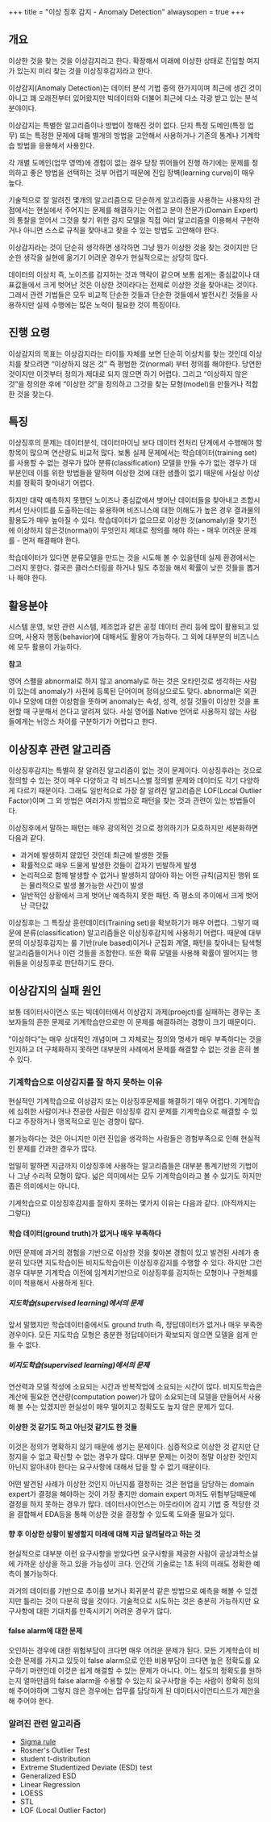 +++
title = "이상 징후 감지 - Anomaly Detection"
alwaysopen = true
+++

## 개요

이상한 것을 찾는 것을 이상감지라고 한다.  확장해서 미래에 이상한 상태로 진입할 여지가 있는지 미리 찾는 것을 이상징후감지라고 한다.

이상감지(Anomaly Detection)는 데이터 분석 기법 중의 한가지이며 최근에 생긴 것이 아니고 꽤 오래전부터 있어왔지만 빅데이터와 더불어 최근에 다소 각광 받고 있는 분석 분야이다. 

이상감지는 특별한 알고리즘이나 방법이 정해진 것이 없다.  단지 특정 도메인(특정 업무) 또는 특정한 문제에 대해 별개의 방법을 고안해서 사용하거나 기존의 통계나 기계학습 방법을 응용해서 사용한다.

각 개별 도메인(업무 영역)에 경험이 없는 경우 당장 뛰어들어 진행 하기에는 문제를 정의하고 좋은 방법을 선택하는 것부 어렵기 때문에 진입 장벽(learning curve)이 매우 높다.

기술적으로 잘 알려진 몇개의 알고리즘으로 단순하게 알고리즘을 사용하는 사용자의 관점에서는 현실에서 주어지는 문제를 해결하기는 어렵고 분야 전문가(Domain Expert)의 통찰을 얻어서 그것을 찾기 위한 감지 모델을 직접 여러 알고리즘을 이용해서 구현하거나 아니면 스스로 규칙을 찾아내고 찾을 수 있는 방법도 고안해야 한다.

이상감지라는 것이 단순히 생각하면 생각하면 그냥 뭔가 이상한 것을 찾는 것이지만 단순한 생각을 실현에 옮기기 어려운 경우가 현실적으로는 상당히 많다.

데이터의 이상치 즉, 노이즈를 감지하는 것과 맥락이 같으며 보통 쉽게는 중심값이나 대표값들에서 크게 벗어난 것은 이상한 것이라다는 전제로 이상한 것을 찾아내는 것이다. 그래서 관련 기법들은 모두 비교적 단순한 것들과 단순한 것들에서 발전시킨 것들을 사용하지만 실제 수행에는 많은 노력이 필요한 것이 특징이다.

## 진행 요령

이상감지의 목표는 이상감지라는 타이틀 자체를 보면 단순히 이상치를 찾는 것인데 이상치를 찾으려면 “이상하지 않은 것” 즉 평범한 것(normal) 부터 정의를 해야한다. 당연한 것이지만 이것부터 정의가 제대로 되지 않으면 하기 어렵다. 그리고 “이상하지 않은 것”을 정의한 후에 “이상한 것”을 정의하고 그것을 찾는 모형(model)을 만들거나 적합한 것을 찾는다.

## 특징

이상징후의 문제는 데이터분석, 데이터마이닝 보다 데이터 전처리 단계에서 수행해야 할 항목이 많으며 연산량도 비교적 많다.
보통 실제 문제에서는 학습데이터(training set)를 사용할 수 없는 경우가 많아 분류(classification) 모델을 만들 수가 없는 경우가 대부분인데 이를 위한 방법들을 말하며 이상한 것에 대한 샘플이 없기 때문에 사실상 이상치를 정확히 찾아내기 어렵다.

하지만 대략 예측하지 못했던 노이즈나 중심값에서 벗어난 데이터들을 찾아내고 조합시켜서 인사이트를 도출하는데는 유용하며 비즈니스에 대한 이해도가 높은 경우 결과물의 활용도가 매우 높아질 수 있다.
학습데이터가 없으므로 이상한 것(anomaly)을 찾기전에 이상하지 않은것(normal)이 무엇인지 제대로 정의를 해야 하는 - 매우 어려운 문제를 - 먼저 해결해야 한다.

학습데이터가 있다면 분류모델을 만드는 것을 시도해 볼 수 있을텐데 실제 환경에서는 그러지 못한다. 결국은 클러스터링을 하거나 밀도 추정을 해서 확률이 낮은 것들을 뽑거나 해야 한다.

## 활용분야

시스템 운영, 보안 관련 시스템, 제조업과 같은 공정 데이터 관리 등에 많이 활용되고 있으며, 사용자 행동(behavior)에 대해서도 활용이 가능하다. 그 외에 대부분의 비즈니스에 모두 활용이 가능하다.

**참고**

영어 스펠을 abnormal로 하지 않고 anomaly로 하는 것은 오타인것로 생각하는 사람이 있는데 anomaly가 사전에 등록된 단어이며 정의상으로도 맞다. abnormal은 외관이나 모양에 대한 이상함을 뜻하며 anomaly는 속성, 성격, 성질 것들이 이상한 것을 표현할 때 구분해서 쓴다고 알려져 있다. 사실 영어를 Native 언어로 사용하지 않는 사람들에게는 뉘앙스 차이를 구분하기가 어렵다고 한다.

## 이상징후 관련 알고리즘

이상징후감지는 특별히 잘 알려진 알고리즘이 없는 것이 문제이다. 이상징후라는 것으로 정의할 수 있는 것이 매우 다양하고 각 비즈니스별 정의별 문제와 데이터도 각기 다양하게 다르기 때문이다.
그래도 일반적으로 가장 잘 알려진 알고리즘은 LOF(Local Outlier Factor)이며 그 외 방법은 여러가지 방법으로 패턴을 찾는 것과 관련이 있는 방법들이다. 

이상징후에서 말하는 패턴는 매우 광의적인 것으로 정의하기가 모호하지만 세분화하면 다음과 같다.

- 과거에 발생하지 않았던 것인데 최근에 발생한 것들
- 확률적으로 매우 드물게 발생한 것들이 갑자기 빈발하게 발생
- 논리적으로 함께 발생할 수 없거나 발생하지 않아야 하는 어떤 규칙(금지된 행위 또는 물리적으로 발생 불가능한 사건)이 발생 
- 일반적인 상황에서 크게 벗어난 예측하지 못한 패턴. 즉 평소의 추이에서 크게 벗어난 극단값

이상징후는 그 특징상 훈련데이터(Training set)을 확보하기가 매우 어렵다. 그렇기 때문에 분류(classification) 알고리즘들은 이상징후감지에 사용하기 어렵다. 때문에 대부분의 이상징후감지는 룰 기반(rule based)이거나 군집화 계열, 패턴을 찾아내는 탐색형 알고리즘들이거나 이런 것들을 조합한다. 또한 확류 모델을 사용해 확률이 떨어지는 행위들을 이상징후로 판단하기도 한다.

## 이상감지의 실패 원인

보통 데이터사이언스 또는 빅데이터에서 이상감지 과제(proejct)를 실패하는 경우는 초보자들의 흔한 문제로 기계학습만으로만 이 문제를 해결하려는 경향이 크기 때문이다.

“이상하다”는 매우 상대적인 개념이며 그 자체로는 정의와 명세가 매우 부족하다는 것을 인지하고 더 구체화하지 못하면 대부분의 사례에서 문제를 해결할 수 없는 것을 흔히 볼 수 있다.

### 기계학습으로 이상감지를 잘 하지 못하는 이유

현실적인 기계학습으로 이상감지 또는 이상징후문제를 해결하기 매우 어렵다. 기계학습에 심취한 사람이거나 전공한 사람은 이상징후 감지 문제를 기계학습으로 해결할 수 있다고 주장하거나 맹목적으로 믿는 경향이 많다.

불가능하다는 것은 아니지만 이런 진입을 생각하는 사람들은 경험부족으로 인해 현실적인 문제를 간과한 경우가 많다.

엄밀히 말하면 지금까지 이상징후에 사용하는 알고리즘들은 대부분 통계기반의 기법이나 그냥 수리적 모형이 많다. 넓은 의미에서는 모두 기계학습이라고 볼 수 있기도 하지만 좁은 의미에서는 아니다.

기계학습으로 이상징후감지를 잘하지 못하는 몇가지 이유는 다음과 같다. (아직까지는 그렇다)

#### 학습 데이터(ground truth)가 없거나 매우 부족하다

어떤 문제에 과거의 경험을 기반으로 이상한 것을 찾아본 경험이 있고 발견된 사례가 충분히 있다면 지도학습이든 비지도학습이든 이상징후감지를 수행할 수 있다. 하지만 그런 경우 대부분 기계학습 이전에 임계치기반으로 이상징후를 감지하는 모형이나 구현체를 이미 적용해서 사용하게 된다.

##### 지도학습(supervised learning)에서의 문제

앞서 말했지만 학습데이터중에서도 ground truth 즉, 정답데이터가 없거나 매우 부족한 경우이다.  모든 지도학습 모형은 충분한 정답데이터가 확보되지 않으면 모델을 쉽게 만들 수 없다.

##### 비지도학습(supervised learning)에서의 문제

연산력과 모델 작성에 소요되는 시간과 반복작업에 소요되는 시간이 많다. 비지도학습은 계산에 필요한 연산량(computation power)가 많이 소요되는데 모델을 만들어서 사용해 볼 수는 있겠지만 현실성이 매우 떨어지고 정확도도 높지 않은 문제가 있다.

#### 이상한 것 같기도 하고 아닌것 같기도 한 것들

이것은 정의가 명확하지 않기 때문에 생기는 문제이다. 심증적으로 이상한 것 같지만 단정지을 수 없고 확신할 수 없는 경우가 많다. 대부분 문제는 이것이 정말 이상한 것인지 아닌지 알아내야 한다는 요구사항에 대해서 답을 할 수 없기 때문이다.

어떤 발견된 사례가 이상한 것인지 아닌지를 결정하는 것은 현업을 담당하는 domain expert가 결정을 해야하는 것이 가장 좋지만 domain expert 마저도 위험부담때문에 결정을 하지 못하는 경우가 많다.  데이터사이언스는 아웃라이어 감지 기법 중 적당한 것을 결합해서 EDA등을 통해 이상한 것을 결정할 수 있도록 도와줄 필요가 있다.

#### 향 후 이상한 상황이 발생할지 미래에 대해 지금 알려달라고 하는 것

현실적으로 대부분 이런 요구사항을 받았다면 요구사항을 제공한 사람이 공상과학소설에 가까운 상상을 하고 있을 가능성이 크다.  인간의 기술로는 1초 뒤의 미래도 정확한 예측이 불가능하다.

과거의 데이터를 기반으로 추이를 보거나 회귀분석 같은 방법으로 예측을 해볼 수 있겠지만 틀리는 것이 다분히 많을 것이다.  기술적으로 시도하는 것은 충분히 가능하지만 요구사항에 대한 기대치를 만족시키기 어려운 경우가 많다.

#### false alarm에 대한 문제

오인하는 경우에 대한 위험부담이 크다면 매우 어려운 문제가 된다. 모든 기계학습이 비슷한 문제를 가지고 있듯이 false alarm으로 인한 비용부담이 크다면 높은 정확도를 요구하기 마련인데 이것은 쉽게 해결할 수 있는 문제가 아니다. 어느 정도의 정확도를 원하는지 얼마만큼의 false alarm을 수용할 수 있는지 요구사항을 주는 사람이 정확히 정의해 주어야하며 그렇지 않은 경우에는 업무를 담당하게 된 데이터사이언티스트가 제안을 해 주어야 한다.

### 알려진 관련 알고리즘

- [Sigma rule](./3_sigma_rule)
- Rosner's Outlier Test
- student t-distribution
- Extreme Studentized Deviate (ESD) test
- Generalized ESD
- Linear Regression
- LOESS
- STL
- LOF (Local Outlier Factor)
 